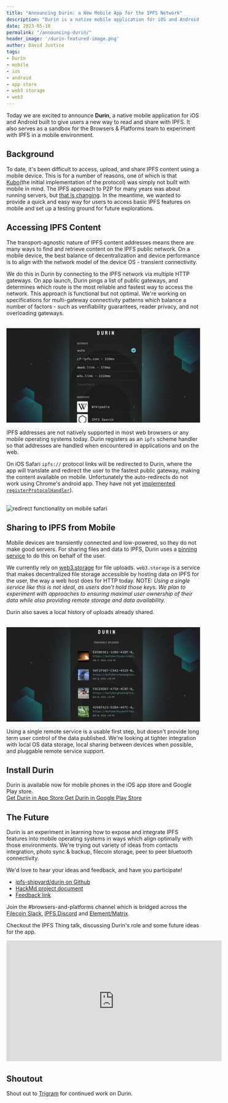 ```yaml
---
title: "Announcing Durin: a New Mobile App for the IPFS Network"
description: "Durin is a native mobile application for iOS and Android that lets you read and share content on the IPFS network"
date: 2023-05-10
permalink: "/announcing-durin/"
header_image: '/durin-featured-image.png'
author: David Justice
tags:
- Durin
- mobile
- ios
- android
- app store
- web3 storage
- web3
---
```


Today we are excited to announce **Durin**, a native mobile application for iOS and Android built to give users a new way to read and share with IPFS. It also serves as a sandbox for the Browsers & Platforms team to experiment with IPFS in a mobile environment.

## Background

To date, it's been difficult to access, upload, and share IPFS content using a mobile device. This is for a number of reasons, one of which is that [Kubo](https://github.com/ipfs/kubo)(the initial implementation of the protocol) was simply not built with mobile in mind. The IPFS approach to P2P for many years was about running servers, but [that is changing](https://blog.ipfs.tech/2023-03-implementation-principles/). In the meantime, we wanted to provide a quick and easy way for users to access basic IPFS features on mobile and set up a testing ground for future explorations.

## Accessing IPFS Content

The transport-agnostic nature of IPFS content addresses means there are many ways to find and retrieve content on the IPFS public network. On a mobile device, the best balance of decentralization and device performance is to align with the network model of the device OS - transient connectivity.

We do this in Durin by connecting to the IPFS network via multiple HTTP gateways. On app launch, Durin pings a list of public gateways, and determines which route is the most reliable and fastest way to access the network. This approach is functional but not optimal. We're working on specifications for multi-gateway connectivity patterns which balance a number of factors - such as verifiability guarantees, reader privacy, and not overloading gateways.

<br>

<img src="../assets/announcing-durin-ipfs/gateway-durin.png" alt="gateway list">

IPFS addresses are not natively supported in most web browsers or any mobile operating systems today. Durin registers as an `ipfs` scheme handler so that addresses are handled when encountered in applications and on the web.

On iOS Safari `ipfs://` protocol links will be redirected to Durin, where the app will translate and redirect the user to the fastest public gateway, making the content available on mobile. Unfortunately the auto-redirects do not work using Chrome's android app. They have not yet [implemented `registerProtocolHandler`](https://bugs.chromium.org/p/chromium/issues/detail?id=178097&q=protocol%20handler%20mobile&can=2)). 

<br>

<img src="../assets/announcing-durin-ipfs/durin-redirect.gif" alt="redirect functionality on mobile safari">

## Sharing to IPFS from Mobile

Mobile devices are transiently connected and low-powered, so they do not make good servers. For sharing files and data to IPFS, Durin uses a [pinning service](https://docs.ipfs.tech/concepts/persistence/#persistence-permanence-and-pinning) to do this on behalf of the user.

We currently rely on [web3.storage](https://web3.storage/) for file uploads. `web3.storage` is a service that makes decentralized file storage accessible by hosting data on IPFS for the user, the way a web host does for HTTP today. NOTE: _Using a single service like this is not ideal, as users don’t hold those keys. We plan to experiment with approaches to ensuring maximal user ownership of their data while also providing remote storage and data availability._

Durin also saves a local history of uploads already shared.

<br>

<img src="../assets/announcing-durin-ipfs/filelist-durin.png" alt="uploaded files list">

Using a single remote service is a usable first step, but doesn't provide long term user control of the data published. We're looking at tighter integration with local OS data storage, local sharing between devices when possible, and pluggable remote service support.

## Install Durin

Durin is available now for mobile phones in the iOS app store and Google Play store.
<br /> 
<a href="https://apps.apple.com/us/app/durin/id1613391995" class="cta-button"> Get Durin in App Store </a> 
<a href="https://play.google.com/store/apps/details?id=ai.protocol.durin" class="cta-button"> Get Durin in Google Play Store</a>

## The Future

Durin is an experiment in learning how to expose and integrate IPFS features into mobile operating systems in ways which align optimally with those environments. We're trying out variety of ideas from contacts integration, photo sync & backup, filecoin storage, peer to peer bluetooth connectivity.

We'd love to hear your ideas and feedback, and have you participate!

* [ipfs-shipyard/durin on Github](https://github.com/ipfs-shipyard/durin)
* [HackMd project document](https://hackmd.io/XtxGZoxqQ46X1GO7srrhMQ)
* [Feedback link](https://github.com/ipfs-shipyard/durin/issues)

Join the #browsers-and-platforms channel which is bridged across the [Filecoin Slack](https://filecoin.io/slack/), [IPFS Discord](https://discord.gg/vZTcrFePpt) and [Element/Matrix](https://matrix.to/#/#browsers-and-standards:ipfs.io).

Checkout the IPFS Thing talk, discussing Durin's role and some future ideas for the app.

<iframe width="560" height="315" src="https://www.youtube.com/embed/QkhnKm-fCs4" title="YouTube video player" frameborder="0" allow="accelerometer; autoplay; clipboard-write; encrypted-media; gyroscope; picture-in-picture; web-share" allowfullscreen></iframe>

## Shoutout

Shout out to [Trigram](https://www.trigram.co/) for continued work on Durin. 
